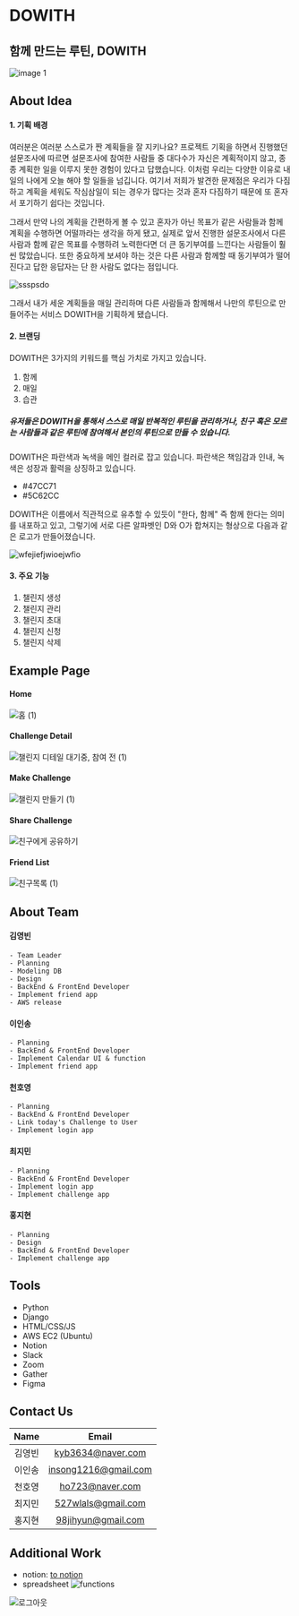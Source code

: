 # DOWITH

## 함께 만드는 루틴, DOWITH

![image 1](https://user-images.githubusercontent.com/62539910/112880896-04207780-9106-11eb-8fbc-6bdbab1d8b17.png)

## About Idea

#### 1. 기획 배경

여러분은 여러분 스스로가 짠 계획들을 잘 지키나요? 프로젝트 기획을 하면서 진행했던 설문조사에 따르면 설문조사에 참여한 사람들 중 대다수가 자신은 계획적이지 않고, 종종 계획한 일을 이루지 못한 경험이 있다고 답했습니다. 이처럼 우리는 다양한 이유로 내일의 나에게 오늘 해야 할 일들을 넘깁니다. 여기서 저희가 발견한 문제점은 우리가 다짐하고 계획을 세워도 작심삼일이 되는 경우가 많다는 것과 혼자 다짐하기 때문에 또 혼자서 포기하기 쉽다는 것입니다.

그래서 만약 나의 계획을 간편하게 볼 수 있고 혼자가 아닌 목표가 같은 사람들과 함께 계획을 수행하면 어떨까라는 생각을 하게 됐고, 실제로 앞서 진행한 설문조사에서 다른사람과 함께 같은 목표를 수행하려 노력한다면 더 큰 동기부여를 느낀다는 사람들이 훨씬 많았습니다. 또한 중요하게 보셔야 하는 것은 다른 사람과 함께할 때 동기부여가 떨어진다고 답한 응답자는 단 한 사람도 없다는 점입니다.

![ssspsdo](https://user-images.githubusercontent.com/62539910/112944100-547ef000-916d-11eb-94a5-2269319c4223.PNG)

그래서 내가 세운 계획들을 매일 관리하며 다른 사람들과 함께해서 나만의 루틴으로 만들어주는 서비스 DOWITH을 기획하게 됐습니다.

#### 2. 브랜딩

DOWITH은 3가지의 키워드를 핵심 가치로 가지고 있습니다.

1. 함께
2. 매일
3. 습관

##### 유저들은 DOWITH을 통해서 스스로 매일 반복적인 루틴을 관리하거나, 친구 혹은 모르는 사람들과 같은 루틴에 참여해서 본인의 루틴으로 만들 수 있습니다.

DOWITH은 파란색과 녹색을 메인 컬러로 잡고 있습니다. 파란색은 책임감과 인내, 녹색은 성장과 활력을 상징하고 있습니다.

-   #47CC71
-   #5C62CC

DOWITH은 이름에서 직관적으로 유추할 수 있듯이 "한다, 함께" 즉 함께 한다는 의미를 내포하고 있고, 그렇기에 서로 다른 알파벳인 D와 O가 합쳐지는 형상으로 다음과 같은 로고가 만들어졌습니다.

![wfejiefjwioejwfio](https://user-images.githubusercontent.com/62539910/112942909-c35b4980-916b-11eb-9485-9b22b678e7b4.PNG)

#### 3. 주요 기능

1. 챌린지 생성
2. 챌린지 관리
3. 챌린지 초대
4. 챌린지 신청
5. 챌린지 삭제

## Example Page

#### Home

![홈 (1)](https://user-images.githubusercontent.com/62539910/112944584-028a9a00-916e-11eb-90ec-d88710179dbe.png)

#### Challenge Detail

![챌린지 디테일 대기중, 참여 전 (1)](https://user-images.githubusercontent.com/62539910/112944595-04ecf400-916e-11eb-8459-780b43fa4e7b.png)

#### Make Challenge

![챌린지 만들기 (1)](https://user-images.githubusercontent.com/62539910/112944590-04545d80-916e-11eb-8bc2-8abe5af7e789.png)

#### Share Challenge

![친구에게 공유하기](https://user-images.githubusercontent.com/62539910/112944592-04545d80-916e-11eb-9d3e-24cc4edf19d0.png)

#### Friend List

![친구목록 (1)](https://user-images.githubusercontent.com/62539910/112944597-04ecf400-916e-11eb-9dab-ac2634447709.png)

## About Team

#### 김영빈

```
- Team Leader
- Planning
- Modeling DB
- Design
- BackEnd & FrontEnd Developer
- Implement friend app
- AWS release
```

#### 이인송

```
- Planning
- BackEnd & FrontEnd Developer
- Implement Calendar UI & function
- Implement friend app
```

#### 천호영

```
- Planning
- BackEnd & FrontEnd Developer
- Link today's Challenge to User
- Implement login app
```

#### 최지민

```
- Planning
- BackEnd & FrontEnd Developer
- Implement login app
- Implement challenge app
```

#### 홍지현

```
- Planning
- Design
- BackEnd & FrontEnd Developer
- Implement challenge app
```

## Tools

-   Python
-   Django
-   HTML/CSS/JS
-   AWS EC2 (Ubuntu)
-   Notion
-   Slack
-   Zoom
-   Gather
-   Figma

## Contact Us

|  Name  |        Email         |
| :----: | :------------------: |
| 김영빈 |  kyb3634@naver.com   |
| 이인송 | insong1216@gmail.com |
| 천호영 |   ho723@naver.com    |
| 최지민 |  527wlals@gmail.com  |
| 홍지현 |  98jihyun@gmail.com  |

## Additional Work

-   notion: [to notion](https://www.notion.so/piro14challengeproject/DOWITH-b7b60d619d1e4419b0eb6aea7e4b08de)
-   spreadsheet
    ![functions](https://user-images.githubusercontent.com/62539910/112881743-059e6f80-9107-11eb-9cbe-e5d0cba5f50e.PNG)

![로그아웃](https://user-images.githubusercontent.com/62539910/112883079-c2450080-9108-11eb-9777-6880696e4a9a.jpg)

